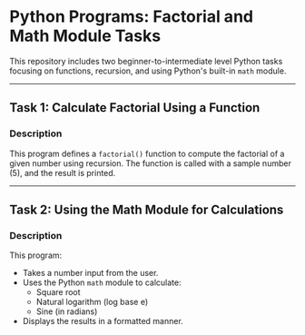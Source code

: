 # Python Programs: Factorial and Math Module Tasks

This repository includes two beginner-to-intermediate level Python tasks focusing on functions, recursion, and using Python's built-in `math` module.

---

## Task 1: Calculate Factorial Using a Function

### Description
This program defines a `factorial()` function to compute the factorial of a given number using recursion. The function is called with a sample number (5), and the result is printed.


---

## Task 2: Using the Math Module for Calculations

### Description
This program:
- Takes a number input from the user.
- Uses the Python `math` module to calculate:
  - Square root
  - Natural logarithm (log base e)
  - Sine (in radians)
- Displays the results in a formatted manner.


